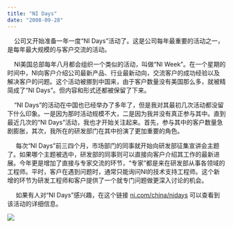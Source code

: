 ```yaml
---
title: "NI Days"
date: "2008-09-28"
---
```


    公司又开始准备一年一度“NI Days”活动了。这是公司每年最重要的活动之一，是每年最大规模的与客户交流的活动。

    NI美国总部每年八月都会组织一个类似的活动，叫做“NI Week”。在一个星期的时间中，NI向客户介绍公司最新产品、行业最新动向，交流客户的成功经验以及解决客户的问题。这个活动被挪到中国来，由于客户数量没有美国那么多，就被精简成了“NI Days”。但内容和形式还都被保留了下来。

    “NI Days”的活动在中国也已经举办了多年了，但是我对其最初几次活动都没留下什么印象。一是因为那时活动规模不大，二是因为我并没有真正参与其中。直到最近几次的“NI Days”活动，我也才开始关注起来。首先，参与其中的客户数量急剧膨胀，其次，我所在的研发部门在其中扮演了更加重要的角色。

     每次“NI Days”前三四个月，市场部门的同事就开始向研发部征集宣讲会主题了。如果哪个主题被选中，研发部的同事则可以直接向客户介绍其工作的最新进展。今年更是增加了直接与专家交流的环节，“专家”都是来在研发部从事各领域的工程师。平时，客户在遇到问题时，通常只能询问NI的技术支持工程师。这个新增的环节为研发工程师和客户提供了一个就专门问题做更深入讨论的机会。

     如果有人对“NI Days”感兴趣，在这个链接 [ni.com/china/nidays](http://ni.com/china/nidays) 可以查看到该活动的详细信息。

![](http://digital.ni.com/worldwide/china.nsf/87e62f4c89ea9df9862564250075e6e4/6cee3a5a07377a8d482574c2001c4547/BodyText/20.47EC?OpenElement&FieldElemFormat=gif)[  
](Blog/cns!1pU-rgQVTuuWM1TX8W8PfmDA!1123.entry)

